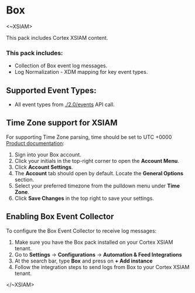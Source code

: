 # Box
<~XSIAM>

This pack includes Cortex XSIAM content. 

### This pack includes:
- Collection of Box event log messages.
- Log Normalization - XDM mapping for key event types.

## Supported Event Types:
- All event types from [./2.0/events](https://developer.box.com/reference/get-events/) API call.

## Time Zone support for XSIAM
For supporting Time Zone parsing, time should be set to UTC +0000 [Product documentation](https://support.box.com/hc/en-us/articles/360044194253-Language-and-Time-Zones):
1. Sign into your Box account.
2. Click your initials in the top-right corner to open the **Account Menu**.
3. Click **Account Settings**.
4. The **Account** tab should open by default. Locate the **General Options** section.
5. Select your preferred timezone from the pulldown menu under **Time Zone**.
6. Click **Save Changes** in the top right to save your settings.

## Enabling Box Event Collector
To configure the Box Event Collector to receive log messages:
1. Make sure you have the Box pack installed on your Cortex XSIAM tenant.
2. Go to **Settings** &rarr; **Configurations** &rarr; **Automation & Feed Integrations**
3. At the search bar, type **Box** and press on **+ Add instance**
4. Follow the integration steps to send logs from Box to your Cortex XSIAM tenant.
   
</~XSIAM>